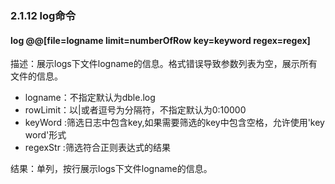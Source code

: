 ### 2.1.12 log命令
#### log @@[file=logname limit=numberOfRow key=keyword regex=regex]

描述：展示logs下文件logname的信息。格式错误导致参数列表为空，展示所有文件的信息。  
+ logname：不指定默认为dble.log  
+ rowLimit：以|或者逗号为分隔符，不指定默认为0:10000  
+ keyWord :筛选日志中包含key,如果需要筛选的key中包含空格，允许使用'key word'形式  
+ regexStr :筛选符合正则表达式的结果  

结果：单列，按行展示logs下文件logname的信息。  